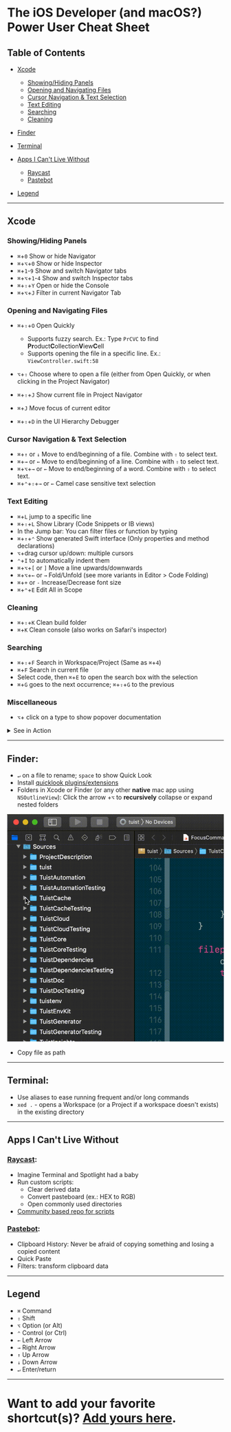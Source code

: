 # The iOS Developer (and macOS?) Power User Cheat Sheet

## Table of Contents

- [Xcode](#Xcode)
	- [Showing/Hiding Panels](#panels)
	- [Opening and Navigating Files](#navigation)
	- [Cursor Navigation & Text Selection](#cursor)
	- [Text Editing](#text-editing)
	- [Searching](#searching)
	- [Cleaning](#cleaning)
	
- [Finder](#finder)
- [Terminal](#terminal)
- [Apps I Can't Live Without](#apps)
	- [Raycast](#raycast)
	- [Pastebot](#pastebot)
	
- [Legend](#legend)

-----

## <a name="Xcode"></a>Xcode

### <a name="panels"></a> Showing/Hiding Panels
- `⌘`+`0` Show or hide Navigator
- `⌘`+`⌥`+`0` Show or hide Inspector
- `⌘`+`1`-`9` Show and switch Navigator tabs
- `⌘`+`⌥`+`1`-`4` Show and switch Inspector tabs
- `⌘`+`⇧`+`Y` Open or hide the Console
- `⌘`+`⌥`+`J` Filter in current Navigator Tab

### <a name="navigation"></a> Opening and Navigating Files
- `⌘`+`⇧`+`O` Open Quickly
	- Supports fuzzy search. Ex.: Type `PrCVC` to find **Pr**oduct**C**ollection**V**iew**C**ell
	- Supports opening the file in a specific line. Ex.: `ViewController.swift:58`

- `⌥`+`⇧` Choose where to open a file (either from Open Quickly, or when clicking in the Project Navigator)
- `⌘`+`⇧`+`J` Show current file in Project Navigator
- `⌘`+`J` Move focus of current editor
- `⌘`+`⇧`+`D` in the UI Hierarchy Debugger

### <a name="cursor"></a> Cursor Navigation & Text Selection
- `⌘`+`↑` or `↓` Move to end/beginning of a file. Combine with `⇧` to select text.
- `⌘`+`→` or `←` Move to end/beginning of a line. Combine with `⇧` to select text.
- `⌘`+`⌥`+`→` or `←` Move to end/beginning of a word. Combine with `⇧` to select text.
- `⌘`+`⌃`+`⇧`+`→` or `←` Camel case sensitive text selection

### <a name="text-editing"></a> Text Editing
- `⌘`+`L` jump to a specific line
- `⌘`+`⇧`+`L` Show Library (Code Snippets or IB views)
- In the Jump bar: You can filter files or function by typing
- `⌘`+`↑`+`⌃` Show generated Swift interface (Only properties and method declarations)
- `⌥`+drag cursor up/down: multiple cursors
- `⌃`+`I` to automatically indent them
- `⌘`+`⌥`+`[` or `]` Move a line upwards/downwards
- `⌘`+`⌥`+`←` or `→` Fold/Unfold (see more variants in Editor > Code Folding)
- `⌘`+`+` or `-` Increase/Decrease font size
- `⌘`+`⌃`+`E` Edit All in Scope

### <a name="cleaning"></a> Cleaning
- `⌘`+`⇧`+`K` Clean build folder
- `⌘`+`K` Clean console (also works on Safari's inspector)

### <a name="searching"></a> Searching
- `⌘`+`⇧`+`F` Search in Workspace/Project (Same as `⌘`+`4`)
- `⌘`+`F` Search in current file
- Select code, then `⌘`+`E` to open the search box with the selection
- `⌘`+`G` goes to the next occurrence; `⌘`+`⇧`+`G` to the previous

### Miscellaneous
- `⌥`+ click on a type to show popover documentation

<details>
<summary>See in Action</summary>
[![Documentation popover](img/DocumentationPopover.gif)](img/DocumentationPopover.gif)
</details>

-----

## <a name="finder"></a> Finder:

- `↵` on a file to rename; `space` to show Quick Look
- Install [quicklook plugins/extensions](https://github.com/sindresorhus/quick-look-plugins)
- Folders in Xcode or Finder (or any other **native** mac app using `NSOutlineView`): Click the arrow +`⌥` to **recursively** collapse or expand nested folders

[![Recursively expand or collapse folders](img/RecursiveExpandCollapse.gif)](img/RecursiveExpandCollapse.gif)
- Copy file as path

-----

## <a name="terminal"></a> Terminal:
- Use aliases to ease running frequent and/or long commands
- `xed .` - opens a Workspace (or a Project if a workspace doesn't exists) in the existing directory

-----

## Apps I Can't Live Without

### <a name="raycast"></a> [Raycast](https://raycast.com):
- Imagine Terminal and Spotlight had a baby
- Run custom scripts:
	- Clear derived data
	- Convert pasteboard (ex.: HEX to RGB)
	- Open commonly used directories
- [Community based repo for scripts](https://github.com/raycast/script-commands)

### <a name="pastebot"></a> [Pastebot](https://tapbots.com/pastebot):
- Clipboard History: Never be afraid of copying something and losing a copied content
- Quick Paste
- Filters: transform clipboard data

-----

## <a name="legend"></a> Legend
- `⌘` Command
- `⇧` Shift
- `⌥` Option (or Alt)
- `⌃` Control (or Ctrl)
- `←` Left Arrow
- `→` Right Arrow
- `↑` Up Arrow
- `↓` Down Arrow
- `↵` Enter/return

-----

# Want to add your favorite shortcut(s)? [Add yours here](https://github.com/natanrolnik/TipsAndTricks/blob/master/Index.md).